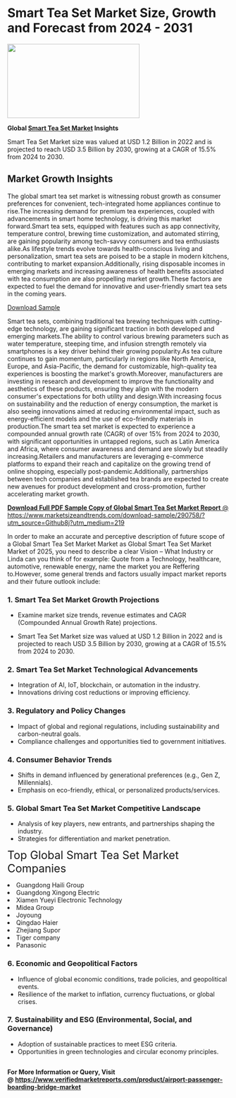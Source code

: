 <H1>Smart Tea Set Market Size, Growth and Forecast from 2024 - 2031</H1><img class="aligncenter size-medium wp-image-584254" src="https://thirdeyenews.in/wp-content/uploads/2024/09/Global-Market-Research-300x168.jpeg" alt="" width="300" height="168" /><p><strong>Global&nbsp;<a href="https://www.marketsizeandtrends.com/download-sample/290758/?utm_source=Github8j?utm_medium=219">Smart Tea Set Market</a> Insights</strong></p><p>Smart Tea Set Market size was valued at USD 1.2 Billion in 2022 and is projected to reach USD 3.5 Billion by 2030, growing at a CAGR of 15.5% from 2024 to 2030.</p><p><h2>Market Growth Insights</h2> <p>The global smart tea set market is witnessing robust growth as consumer preferences for convenient, tech-integrated home appliances continue to rise.The increasing demand for premium tea experiences, coupled with advancements in smart home technology, is driving this market forward.Smart tea sets, equipped with features such as app connectivity, temperature control, brewing time customization, and automated stirring, are gaining popularity among tech-savvy consumers and tea enthusiasts alike.As lifestyle trends evolve towards health-conscious living and personalization, smart tea sets are poised to be a staple in modern kitchens, contributing to market expansion.Additionally, rising disposable incomes in emerging markets and increasing awareness of health benefits associated with tea consumption are also propelling market growth.These factors are expected to fuel the demand for innovative and user-friendly smart tea sets in the coming years.</p> <p><a href="#">Download Sample</a></p> <p>Smart tea sets, combining traditional tea brewing techniques with cutting-edge technology, are gaining significant traction in both developed and emerging markets.The ability to control various brewing parameters such as water temperature, steeping time, and infusion strength remotely via smartphones is a key driver behind their growing popularity.As tea culture continues to gain momentum, particularly in regions like North America, Europe, and Asia-Pacific, the demand for customizable, high-quality tea experiences is boosting the market's growth.Moreover, manufacturers are investing in research and development to improve the functionality and aesthetics of these products, ensuring they align with the modern consumer's expectations for both utility and design.With increasing focus on sustainability and the reduction of energy consumption, the market is also seeing innovations aimed at reducing environmental impact, such as energy-efficient models and the use of eco-friendly materials in production.The smart tea set market is expected to experience a compounded annual growth rate (CAGR) of over 15% from 2024 to 2030, with significant opportunities in untapped regions, such as Latin America and Africa, where consumer awareness and demand are slowly but steadily increasing.Retailers and manufacturers are leveraging e-commerce platforms to expand their reach and capitalize on the growing trend of online shopping, especially post-pandemic.Additionally, partnerships between tech companies and established tea brands are expected to create new avenues for product development and cross-promotion, further accelerating market growth.<p><a href="#"></p><p><span class=""><strong>Download Full PDF Sample Copy of Global Smart Tea Set Market Report</strong> @ <a href="https://www.marketsizeandtrends.com/download-sample/290758/?utm_source=Github8j?utm_medium=219" target="_blank">https://www.marketsizeandtrends.com/download-sample/290758/?utm_source=Github8j?utm_medium=219</a></span></p><p>In order to make an accurate and perceptive description of future scope of a Global&nbsp;Smart Tea Set Market Market as Global&nbsp;Smart Tea Set Market Market of 2025, you need to describe a clear Vision &ndash; What Industry or Linda can you think of for example: Quote from a Technology, healthcare, automotive, renewable energy, name the market you are Reffering to.However, some general trends and factors usually impact market reports and their future outlook include:</p><h3>1.&nbsp;<strong>Smart Tea Set Market Growth Projections</strong></h3><ul><li>Examine market size trends, revenue estimates and CAGR (Compounded Annual Growth Rate) projections.</li><li><p>Smart Tea Set Market size was valued at USD 1.2 Billion in 2022 and is projected to reach USD 3.5 Billion by 2030, growing at a CAGR of 15.5% from 2024 to 2030.</p></li></ul><h3>2.&nbsp;<strong>Smart Tea Set Market Technological Advancements</strong></h3><ul><li>Integration of AI, IoT, blockchain, or automation in the industry.</li><li>Innovations driving cost reductions or improving efficiency.</li></ul><h3>3.&nbsp;<strong>Regulatory and Policy Changes</strong></h3><ul><li>Impact of global and regional regulations, including sustainability and carbon-neutral goals.</li><li>Compliance challenges and opportunities tied to government initiatives.</li></ul><h3>4.&nbsp;<strong>Consumer Behavior Trends</strong></h3><ul><li>Shifts in demand influenced by generational preferences (e.g., Gen Z, Millennials).</li><li>Emphasis on eco-friendly, ethical, or personalized products/services.</li></ul><h3>5.&nbsp;<strong>Global Smart Tea Set Market Competitive Landscape</strong></h3><ul><li>Analysis of key players, new entrants, and partnerships shaping the industry.</li><li>Strategies for differentiation and market penetration.</li></ul><p data-pm-slice="1 1 []"><span style="color: inherit; font-family: inherit; font-size: 25px;">Top Global Smart Tea Set Market Companies</span></p><div class="" data-test-id=""><p><li>Guangdong Haili Group</li><li> Guangdong Xingong Electric</li><li> Xiamen Yueyi Electronic Technology</li><li> Midea Group</li><li> Joyoung</li><li> Qingdao Haier</li><li> Zhejiang Supor</li><li> Tiger company</li><li> Panasonic</li></p></div><h3>6.&nbsp;<strong>Economic and Geopolitical Factors</strong></h3><ul><li>Influence of global economic conditions, trade policies, and geopolitical events.</li><li>Resilience of the market to inflation, currency fluctuations, or global crises.</li></ul><h3>7.&nbsp;<strong>Sustainability and ESG (Environmental, Social, and Governance)</strong></h3><ul><li>Adoption of sustainable practices to meet ESG criteria.</li><li>Opportunities in green technologies and circular economy principles.</li></ul><h2><strong style="font-size: 14px;">For More Information or Query, Visit @&nbsp;</strong><a style="background-color: #ffffff; font-size: 14px;" href="https://www.marketsizeandtrends.com/report/smart-tea-set-market/" target="_blank">https://www.verifiedmarketreports.com/product/airport-passenger-boarding-bridge-market</a></h2>